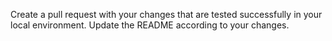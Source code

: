 
Create a pull request with your changes that are tested successfully in your local environment.
Update the README according to your changes.
